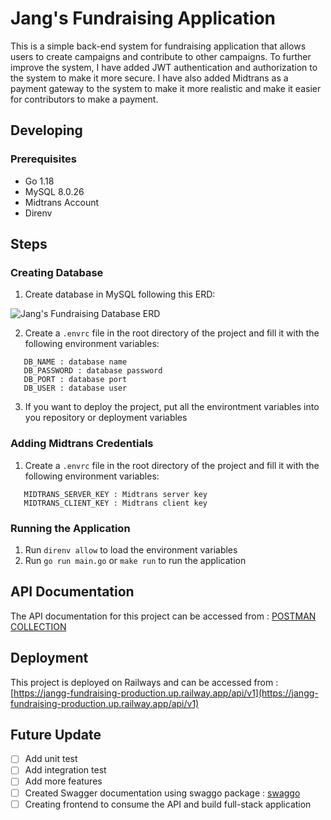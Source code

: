 # Jang's Fundraising Application

This is a simple back-end system for fundraising application that allows users to create campaigns and contribute to other campaigns. To further improve the system, I have added JWT authentication and authorization to the system to make it more secure. I have also added Midtrans as a payment gateway to the system to make it more realistic and make it easier for contributors to make a payment.

## Developing
### Prerequisites
- Go 1.18
- MySQL 8.0.26
- Midtrans Account
- Direnv 

## Steps
### Creating Database
1. Create database in MySQL following this ERD:

![Jang's Fundraising Database ERD](https://drive.google.com/uc?export=view&id=15kT07qnPErJvz8tgla5Vdsa1l3S8N_lG)

2. Create a `.envrc` file in the root directory of the project and fill it with the following environment variables:

```
   DB_NAME : database name
   DB_PASSWORD : database password
   DB_PORT : database port
   DB_USER : database user 
```

3. If you want to deploy the project, put all the environtment variables into you repository or deployment variables

### Adding Midtrans Credentials
1. Create a `.envrc` file in the root directory of the project and fill it with the following environment variables:

```
   MIDTRANS_SERVER_KEY : Midtrans server key
   MIDTRANS_CLIENT_KEY : Midtrans client key
```

### Running the Application
1. Run `direnv allow` to load the environment variables
2. Run `go run main.go` or `make run` to run the application


## API Documentation

The API documentation for this project can be accessed from : [POSTMAN COLLECTION](https://documenter.getpostman.com/view/15849991/TzXzDq8o)

## Deployment
This project is deployed on Railways and can be accessed from : [https://jangg-fundraising-production.up.railway.app/api/v1](https://jangg-fundraising-production.up.railway.app/api/v1)

## Future Update

- [ ] Add unit test
- [ ] Add integration test
- [ ] Add more features
- [ ] Created Swagger documentation using swaggo package : [swaggo](https://github.com/swaggo/swag)
- [ ] Creating frontend to consume the API and build full-stack application
